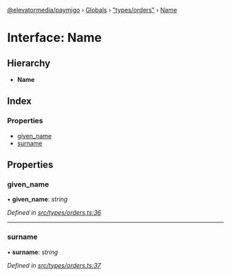 [@elevatormedia/paymigo](../README.md) › [Globals](../globals.md) › ["types/orders"](../modules/_types_orders_.md) › [Name](_types_orders_.name.md)

# Interface: Name

## Hierarchy

-   **Name**

## Index

### Properties

-   [given_name](_types_orders_.name.md#given_name)
-   [surname](_types_orders_.name.md#surname)

## Properties

### given_name

• **given_name**: _string_

_Defined in [src/types/orders.ts:36](https://github.com/ELEVATORmedia/paymigo/blob/3f5d74d/src/types/orders.ts#L36)_

---

### surname

• **surname**: _string_

_Defined in [src/types/orders.ts:37](https://github.com/ELEVATORmedia/paymigo/blob/3f5d74d/src/types/orders.ts#L37)_
